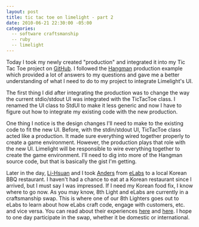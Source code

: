 ```yaml
---
layout: post
title: tic tac toe on limelight - part 2
date: 2010-06-21 22:30:00 -05:00
categories:
  -- software craftsmanship
  -- ruby
  -- limelight
---
```


Today I took my newly created "production" and integrated it into my Tic Tac Toe project on [GitHub](http://github.com/sl4m/tic_tac_toe_ruby).  I followed the [Hangman](http://github.com/slagyr/hangman) production example which provided a lot of answers to my questions and gave me a better understanding of what I need to do to my project to integrate Limelight's UI.

The first thing I did after integrating the production was to change the way the current stdio/stdout UI was integrated with the TicTacToe class.  I renamed the UI class to StdUI to make it less generic and now I have to figure out how to integrate my existing code with the new production.

One thing I notice is the design changes I'll need to make to the existing code to fit the new UI.  Before, with the stdin/stdout UI, TicTacToe class acted like a production.  It made sure everything wired together properly to create a game environment.  However, the production plays that role with the new UI.  Limelight will be responsible to wire everything together to create the game environment.  I'll need to dig into more of the Hangman source code, but that is basically the gist I'm getting.

Later in the day, [Li-Hsuan](http://twitter.com/li_hsuan) and I took [Anders](http://twitter.com/unders) from [eLabs](http://elabs.se/) to a local Korean BBQ restaurant.  I haven't had a chance to eat at a Korean restaurant since I arrived, but I must say I was impressed.  If I need my Korean food fix, I know where to go now.  As you may know, 8th Light and eLabs are currently in a craftsmanship swap.  This is where one of our 8th Lighters goes out to eLabs to learn about how eLabs craft code, engage with customers, etc. and vice versa.  You can read about their experiences [here](http://blog.8thlight.com/articles/2010/6/21/international-craftsman-swap-day-1) and [here](http://elabs.se/blog/11-first-impressions-of-my-craftsmanship-swap-with-8th-light).  I hope to one day participate in the swap, whether it be domestic or international.
